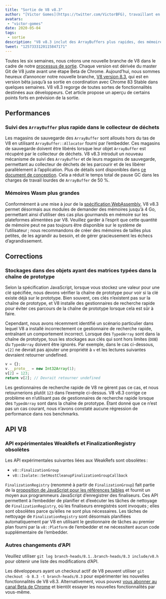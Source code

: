 ```yaml
---
title: "Sortie de V8 v8.3"
author: "[Victor Gomes](https://twitter.com/VictorBFG), travaillant en toute sécurité depuis chez lui"
avatars:
 - "victor-gomes"
date: 2020-05-04
tags:
 - sortie
description: "V8 v8.3 inclut des ArrayBuffers plus rapides, des mémoires Wasm plus grandes et des API obsolètes."
tweet: "1257333120115847171"
---
```


Toutes les six semaines, nous créons une nouvelle branche de V8 dans le cadre de notre [processus de sortie](https://v8.dev/docs/release-process). Chaque version est dérivée du master Git de V8 juste avant une étape Beta de Chrome. Aujourd’hui, nous sommes heureux d’annoncer notre nouvelle branche, [V8 version 8.3](https://chromium.googlesource.com/v8/v8.git/+log/branch-heads/8.3), qui est en version bêta jusqu’à sa sortie en coordination avec Chrome 83 Stable dans quelques semaines. V8 v8.3 regorge de toutes sortes de fonctionnalités destinées aux développeurs. Cet article propose un aperçu de certains points forts en prévision de la sortie.

<!--truncate-->
## Performances

### Suivi des `ArrayBuffer` plus rapide dans le collecteur de déchets

Les magasins de sauvegarde des `ArrayBuffer` sont alloués hors du tas de V8 en utilisant `ArrayBuffer::Allocator` fourni par l’embedder. Ces magasins de sauvegarde doivent être libérés lorsque leur objet `ArrayBuffer` est récupéré par le collecteur de déchets. V8 v8.3 introduit un nouveau mécanisme de suivi des `ArrayBuffer` et de leurs magasins de sauvegarde, permettant au collecteur de déchets de les parcourir et de les libérer parallèlement à l’application. Plus de détails sont disponibles dans [ce document de conception](https://docs.google.com/document/d/1-ZrLdlFX1nXT3z-FAgLbKal1gI8Auiaya_My-a0UJ28/edit#heading=h.gfz6mi5p212e). Cela a réduit le temps total de pause GC dans les charges de travail lourdes de `ArrayBuffer` de 50 %.

### Mémoires Wasm plus grandes

Conformément à une mise à jour de la [spécification WebAssembly](https://webassembly.github.io/spec/js-api/index.html#limits), V8 v8.3 permet désormais aux modules de demander des mémoires jusqu’à 4 Go, permettant ainsi d’utiliser des cas plus gourmands en mémoire sur les plateformes alimentées par V8. Veuillez garder à l’esprit que cette quantité de mémoire peut ne pas toujours être disponible sur le système de l’utilisateur ; nous recommandons de créer des mémoires de tailles plus petites, de les agrandir au besoin, et de gérer gracieusement les échecs d’agrandissement.

## Corrections

### Stockages dans des objets ayant des matrices typées dans la chaîne de prototype

Selon la spécification JavaScript, lorsque vous stockez une valeur pour une clé spécifiée, nous devons vérifier la chaîne de prototype pour voir si la clé existe déjà sur le prototype. Bien souvent, ces clés n’existent pas sur la chaîne de prototype, et V8 installe des gestionnaires de recherche rapide pour éviter ces parcours de la chaîne de prototype lorsque cela est sûr à faire.

Cependant, nous avons récemment identifié un scénario particulier dans lequel V8 a installé incorrectement ce gestionnaire de recherche rapide, entraînant un comportement incorrect. Lorsque des `TypedArray` sont dans la chaîne de prototype, tous les stockages aux clés qui sont hors limites (`OOB`) du `TypedArray` doivent être ignorés. Par exemple, dans le cas ci-dessous, `v[2]` ne devrait pas ajouter une propriété à `v` et les lectures suivantes devraient retourner undefined.

```js
v = {};
v.__proto__ = new Int32Array(1);
v[2] = 123;
return v[2]; // Devrait retourner undefined
```

Les gestionnaires de recherche rapide de V8 ne gèrent pas ce cas, et nous retournerions plutôt `123` dans l’exemple ci-dessus. V8 v8.3 corrige ce problème en n’utilisant pas de gestionnaires de recherche rapide lorsque des `TypedArray` sont dans la chaîne de prototype. Étant donné que ce n’est pas un cas courant, nous n’avons constaté aucune régression de performance dans nos benchmarks.

## API V8

### API expérimentales WeakRefs et FinalizationRegistry obsolètes

Les API expérimentales suivantes liées aux WeakRefs sont obsolètes :

- `v8::FinalizationGroup`
- `v8::Isolate::SetHostCleanupFinalizationGroupCallback`

`FinalizationRegistry` (renommé à partir de `FinalizationGroup`) fait partie de la [proposition de JavaScript pour les références faibles](https://v8.dev/features/weak-references) et fournit un moyen aux programmeurs JavaScript d’enregistrer des finaliseurs. Ces API permettent à l’embedder de planifier et d’exécuter les tâches de nettoyage de `FinalizationRegistry`, où les finaliseurs enregistrés sont invoqués ; elles sont obsolètes parce qu’elles ne sont plus nécessaires. Les tâches de nettoyage de `FinalizationRegistry` sont désormais planifiées automatiquement par V8 en utilisant le gestionnaire de tâches au premier plan fourni par la `v8::Platform` de l’embedder et ne nécessitent aucun code supplémentaire de l’embedder.

### Autres changements d’API

Veuillez utiliser `git log branch-heads/8.1..branch-heads/8.3 include/v8.h` pour obtenir une liste des modifications d’API.

Les développeurs ayant un checkout actif de V8 peuvent utiliser `git checkout -b 8.3 -t branch-heads/8.3` pour expérimenter les nouvelles fonctionnalités de V8 v8.3. Alternativement, vous pouvez [vous abonner au canal Beta de Chrome](https://www.google.com/chrome/browser/beta.html) et bientôt essayer les nouvelles fonctionnalités par vous-même.
